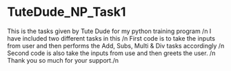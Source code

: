 # TuteDude_NP_Task1
This is the tasks given by Tute Dude for my python training program /n
I have included two different tasks in this /n
First code is to take the inputs from user and then performs the Add, Subs, Multi & Div tasks accordingly /n
Second code is also take the inputs from use and then greets the user. /n
Thank you so much for your support./n
